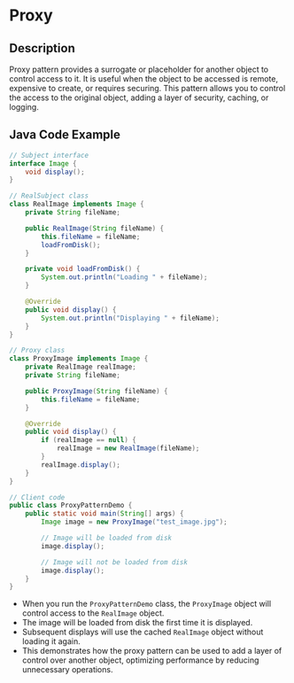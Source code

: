 # Proxy

## Description

Proxy pattern provides a surrogate or placeholder for another object to control access to it. It is useful when the object to be accessed is remote, expensive to create, or requires securing. This pattern allows you to control the access to the original object, adding a layer of security, caching, or logging.

## Java Code Example

```java
// Subject interface
interface Image {
    void display();
}

// RealSubject class
class RealImage implements Image {
    private String fileName;

    public RealImage(String fileName) {
        this.fileName = fileName;
        loadFromDisk();
    }

    private void loadFromDisk() {
        System.out.println("Loading " + fileName);
    }

    @Override
    public void display() {
        System.out.println("Displaying " + fileName);
    }
}

// Proxy class
class ProxyImage implements Image {
    private RealImage realImage;
    private String fileName;

    public ProxyImage(String fileName) {
        this.fileName = fileName;
    }

    @Override
    public void display() {
        if (realImage == null) {
            realImage = new RealImage(fileName);
        }
        realImage.display();
    }
}

// Client code
public class ProxyPatternDemo {
    public static void main(String[] args) {
        Image image = new ProxyImage("test_image.jpg");

        // Image will be loaded from disk
        image.display();

        // Image will not be loaded from disk
        image.display();
    }
}
```
* When you run the `ProxyPatternDemo` class, the `ProxyImage` object will control access to the `RealImage` object.
* The image will be loaded from disk the first time it is displayed.
* Subsequent displays will use the cached `RealImage` object without loading it again.
* This demonstrates how the proxy pattern can be used to add a layer of control over another object, optimizing performance by reducing unnecessary operations.

